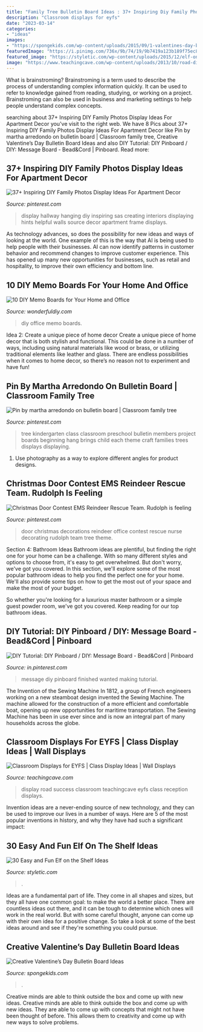 ```yaml
---
title: "Family Tree Bulletin Board Ideas : 37+ Inspiring Diy Family Photos Display Ideas For Apartment Decor"
description: "Classroom displays for eyfs"
date: "2023-03-14"
categories:
- "ideas"
images:
- "https://spongekids.com/wp-content/uploads/2015/09/1-valentines-day-bulletin-board.jpg"
featuredImage: "https://i.pinimg.com/736x/9b/74/19/9b7419a123b189f75ec8da4fff37327f--school-decorations-christmas-door.jpg"
featured_image: "https://styletic.com/wp-content/uploads/2015/12/elf-on-the-shelf-ideas/29-elf-on-the-shelf-ideas.jpg"
image: "https://www.teachingcave.com/wp-content/uploads/2013/10/road-display.jpg"
---
```



What is brainstroming?
Brainstroming is a term used to describe the process of understanding complex information quickly. It can be used to refer to knowledge gained from reading, studying, or working on a project. Brainstroming can also be used in business and marketing settings to help people understand complex concepts.

	

		
searching about 37+ Inspiring DIY Family Photos Display Ideas For Apartment Decor you've visit to the right web. We have 8 Pics about 37+ Inspiring DIY Family Photos Display Ideas For Apartment Decor like Pin by martha arredondo on bulletin board | Classroom family tree, Creative Valentine’s Day Bulletin Board Ideas and also DIY Tutorial: DIY Pinboard / DIY: Message Board - Bead&amp;Cord | Pinboard. Read more:
		
    
## 37+ Inspiring DIY Family Photos Display Ideas For Apartment Decor

<img loading=lazy src="https://i.pinimg.com/736x/11/95/c4/1195c4f3cf973d2a8a3fbdfd535f70c0.jpg" onerror="this.onerror=null;this.src='https://tse3.mm.bing.net/th?id=OIP.WYLtfEABqte3Dq8bt3BAzwHaLC&amp;pid=15.1';" alt="37+ Inspiring DIY Family Photos Display Ideas For Apartment Decor">

_Source: pinterest.com_

>display hallway hanging diy inspiring sas creating interiors displaying hints helpful walls source decor apartment frame displays. 

	

As technology advances, so does the possibility for new ideas and ways of looking at the world. One example of this is the way that AI is being used to help people with their businesses. AI can now identify patterns in customer behavior and recommend changes to improve customer experience. This has opened up many new opportunities for businesses, such as retail and hospitality, to improve their own efficiency and bottom line.

    
## 10 DIY Memo Boards For Your Home And Office

<img loading=lazy src="https://cdn.wonderfuldiy.com/wp-content/uploads/2017/01/Office-memo-board.jpg" onerror="this.onerror=null;this.src='https://tse1.mm.bing.net/th?id=OIP.4JKmhIBbEg-CovwsSS7YdQHaE6&amp;pid=15.1';" alt="10 DIY Memo Boards for Your Home and Office">

_Source: wonderfuldiy.com_

>diy office memo boards. 

	

Idea 2: Create a unique piece of home decor
Create a unique piece of home decor that is both stylish and functional. This could be done in a number of ways, including using natural materials like wood or brass, or utilizing traditional elements like leather and glass. There are endless possibilities when it comes to home decor, so there’s no reason not to experiment and have fun!

    
## Pin By Martha Arredondo On Bulletin Board | Classroom Family Tree

<img loading=lazy src="https://i.pinimg.com/736x/88/9e/cd/889ecd2a4ff772133d0758c62f84af73--classroom-family-tree-classroom-ideas.jpg" onerror="this.onerror=null;this.src='https://tse2.mm.bing.net/th?id=OIP.AgdHL3faDxQuAeq5OLnT-gHaJ3&amp;pid=15.1';" alt="Pin by martha arredondo on bulletin board | Classroom family tree">

_Source: pinterest.com_

>tree kindergarten class classroom preschool bulletin members project boards beginning hang brings child each theme craft families trees displays displaying. 

	

1. Use photography as a way to explore different angles for product designs.

    
## Christmas Door Contest EMS Reindeer Rescue Team. Rudolph Is Feeling

<img loading=lazy src="https://i.pinimg.com/736x/9b/74/19/9b7419a123b189f75ec8da4fff37327f--school-decorations-christmas-door.jpg" onerror="this.onerror=null;this.src='https://tse1.mm.bing.net/th?id=OIP.uFXKriZv_cKHgYi6DW8toQHaNW&amp;pid=15.1';" alt="Christmas Door Contest EMS Reindeer Rescue Team. Rudolph is feeling">

_Source: pinterest.com_

>door christmas decorations reindeer office contest rescue nurse decorating rudolph team tree theme. 

	

Section 4: Bathroom Ideas
Bathroom ideas are plentiful, but finding the right one for your home can be a challenge. With so many different styles and options to choose from, it's easy to get overwhelmed. But don't worry, we've got you covered.
In this section, we'll explore some of the most popular bathroom ideas to help you find the perfect one for your home. We'll also provide some tips on how to get the most out of your space and make the most of your budget.

So whether you're looking for a luxurious master bathroom or a simple guest powder room, we've got you covered. Keep reading for our top bathroom ideas.

    
## DIY Tutorial: DIY Pinboard / DIY: Message Board - Bead&amp;Cord | Pinboard

<img loading=lazy src="https://i.pinimg.com/originals/97/f3/34/97f33495ef3916de3f500a0ae1023b78.jpg" onerror="this.onerror=null;this.src='https://tse1.mm.bing.net/th?id=OIP.jlRlZWzvIgkgs5g2pnrIXAAAAA&amp;pid=15.1';" alt="DIY Tutorial: DIY Pinboard / DIY: Message Board - Bead&amp;Cord | Pinboard">

_Source: in.pinterest.com_

>message diy pinboard finished wanted making tutorial. 

	

The Invention of the Sewing Machine
In 1812, a group of French engineers working on a new steamboat design invented the Sewing Machine. The machine allowed for the construction of a more efficient and comfortable boat, opening up new opportunities for maritime transportation. The Sewing Machine has been in use ever since and is now an integral part of many households across the globe.

    
## Classroom Displays For EYFS | Class Display Ideas | Wall Displays

<img loading=lazy src="https://www.teachingcave.com/wp-content/uploads/2013/10/road-display.jpg" onerror="this.onerror=null;this.src='https://tse3.mm.bing.net/th?id=OIP.vsPdaqE2Qj8J-58Ia7JiCAHaPP&amp;pid=15.1';" alt="Classroom Displays for EYFS | Class Display Ideas | Wall Displays">

_Source: teachingcave.com_

>display road success classroom teachingcave eyfs class reception displays. 

	

Invention ideas are a never-ending source of new technology, and they can be used to improve our lives in a number of ways. Here are 5 of the most popular inventions in history, and why they have had such a significant impact:

    
## 30 Easy And Fun Elf On The Shelf Ideas

<img loading=lazy src="https://styletic.com/wp-content/uploads/2015/12/elf-on-the-shelf-ideas/29-elf-on-the-shelf-ideas.jpg" onerror="this.onerror=null;this.src='https://tse3.mm.bing.net/th?id=OIP.qlVepWqHWMlHfzgJzHWLLwHaL_&amp;pid=15.1';" alt="30 Easy and Fun Elf on the Shelf Ideas">

_Source: styletic.com_

>. 

	

Ideas are a fundamental part of life. They come in all shapes and sizes, but they all have one common goal: to make the world a better place. There are countless ideas out there, and it can be tough to determine which ones will work in the real world. But with some careful thought, anyone can come up with their own idea for a positive change. So take a look at some of the best ideas around and see if they're something you could pursue.

    
## Creative Valentine’s Day Bulletin Board Ideas

<img loading=lazy src="https://spongekids.com/wp-content/uploads/2015/09/1-valentines-day-bulletin-board.jpg" onerror="this.onerror=null;this.src='https://tse4.mm.bing.net/th?id=OIP.U8XCx14UHyA1xnjhkQGPMgHaOR&amp;pid=15.1';" alt="Creative Valentine’s Day Bulletin Board Ideas">

_Source: spongekids.com_

>. 

	

Creative minds are able to think outside the box and come up with new ideas.
Creative minds are able to think outside the box and come up with new ideas. They are able to come up with concepts that might not have been thought of before. This allows them to creativity and come up with new ways to solve problems.

